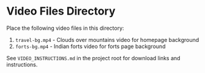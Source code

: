 # Video Files Directory

Place the following video files in this directory:

1. `travel-bg.mp4` - Clouds over mountains video for homepage background
2. `forts-bg.mp4` - Indian forts video for forts page background

See `VIDEO_INSTRUCTIONS.md` in the project root for download links and instructions.